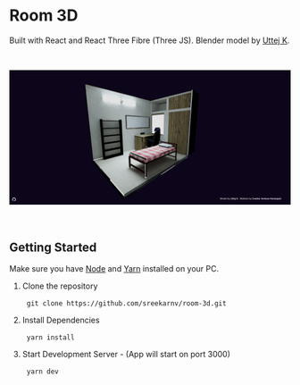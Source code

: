 # Room 3D

Built with React and React Three Fibre (Three JS). Blender model by [Uttej K](https://uttejk.github.io/).

<br />

![](./public/room-3d-preview.png)

<br />


## Getting Started

Make sure you have [Node](https://nodejs.org/en) and [Yarn](https://yarnpkg.com/) installed on your PC.

1. Clone the repository

        git clone https://github.com/sreekarnv/room-3d.git

2. Install Dependencies
    
        yarn install

3. Start Development Server - (App will start on port 3000)
    
        yarn dev
